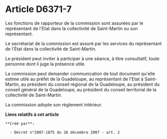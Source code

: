 # Article D6371-7

Les fonctions de rapporteur de la commission sont assurées par le représentant de l'Etat dans la collectivité de Saint-Martin
ou son représentant. 

Le secrétariat de la commission est assuré par les services du représentant de l'État dans la collectivité de Saint-Martin. 

Le président peut inviter à participer à une séance, à titre consultatif, toute personne dont il juge la présence utile. 

La commission peut demander communication de tout document qu'elle estime utile au préfet de la Guadeloupe, au représentant
de l'Etat à Saint-Martin, au président du conseil régional de la Guadeloupe, au président du conseil général de la
Guadeloupe, au président du conseil territorial de la collectivité de Saint-Martin. 

La commission adopte son règlement intérieur.

**Liens relatifs à cet article**

	**Créé par**:

	  - Décret n°2007-1875 du 26 décembre 2007 - art. 2
